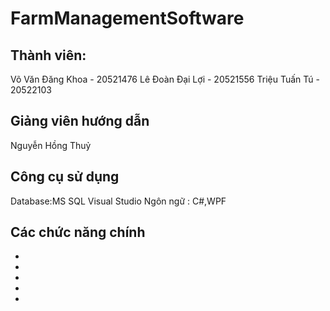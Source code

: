# FarmManagementSoftware
## Thành viên:
 Võ Văn Đăng Khoa - 20521476
 Lê Đoàn Đại Lợi - 20521556
 Triệu Tuấn Tú - 20522103
## Giảng viên hướng dẫn 
Nguyễn Hồng Thuỷ
## Công cụ sử dụng
Database:MS SQL 
Visual Studio
Ngôn ngữ : C#,WPF
## Các chức năng chính
+
+
+
+
+

